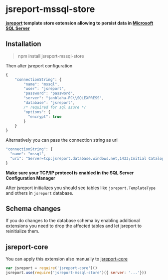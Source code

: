 # jsreport-mssql-store

**[jsreport](https://github.com/jsreport/jsreport) template store extension allowing to persist data in [Microsoft SQL Server](https://www.microsoft.com/en/server-cloud/products/sql-server/)**


## Installation

> npm install jsreport-mssql-store

Then alter jsreport configuration 
```js
{
	"connectionString": { 
	    "name": "mssql",
        "user": "jsreport",
        "password": "password",
        "server": "janblaha-PC\\SQLEXPRESS",
        "database": "jsreport",
        /* required for sql azure */
        "options": {
          "encrypt": true
        }
    }
}
```

Alternatively you can pass the connection string as uri
```js
"connectionString": {
  "name": "mssql",
  "uri": "Server=tcp:jsreport.database.windows.net,1433;Initial Catalog=jsreport;Persist Security Info=False;User ID=myuser;Password=password;MultipleActiveResultSets=False;Encrypt=True;"
}
```

**Make sure your TCP/IP protocol is enabled in the SQL Server Configuration Manager**

After jsreport initializes you should see tables like `jsreport.TemplateType` and others in `jsreport` database.

## Schema changes
If you do changes to the database schema by enabling additional extensions you need to drop the affected tables and let jsreport to reinitialize them. 

## jsreport-core
You can apply this extension also manually to [jsreport-core](https://github.com/jsreport/jsreport-core)

```js
var jsreport = require('jsreport-core')()
jsreport.use(require('jsreport-mssql-store')({ server: '...'}))
```




